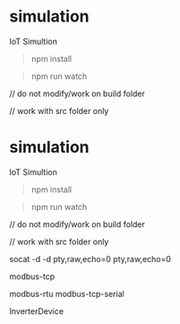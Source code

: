# simulation

IoT Simultion

> npm install

> npm run watch

// do not modify/work on build folder

// work with src folder only

# simulation

IoT Simultion

> npm install

> npm run watch

// do not modify/work on build folder

// work with src folder only
    
socat -d -d pty,raw,echo=0 pty,raw,echo=0



modbus-tcp

modbus-rtu
modbus-tcp-serial

InverterDevice